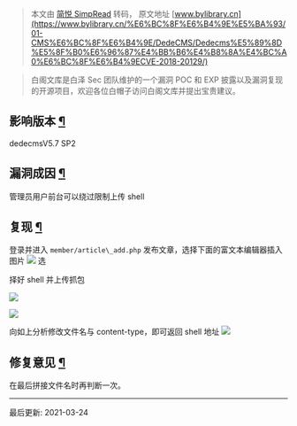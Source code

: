 > 本文由 [简悦 SimpRead](http://ksria.com/simpread/) 转码， 原文地址 [www.bylibrary.cn](https://www.bylibrary.cn/%E6%BC%8F%E6%B4%9E%E5%BA%93/01-CMS%E6%BC%8F%E6%B4%9E/DedeCMS/Dedecms%E5%89%8D%E5%8F%B0%E6%96%87%E4%BB%B6%E4%B8%8A%E4%BC%A0%E6%BC%8F%E6%B4%9ECVE-2018-20129/)

> 白阁文库是白泽 Sec 团队维护的一个漏洞 POC 和 EXP 披露以及漏洞复现的开源项目，欢迎各位白帽子访问白阁文库并提出宝贵建议。

[](https://github.com/BaizeSec/bylibrary/blob/main/docs/%E6%BC%8F%E6%B4%9E%E5%BA%93/01-CMS%E6%BC%8F%E6%B4%9E/DedeCMS/Dedecms%E5%89%8D%E5%8F%B0%E6%96%87%E4%BB%B6%E4%B8%8A%E4%BC%A0%E6%BC%8F%E6%B4%9ECVE-2018-20129.md "编辑此页")

影响版本 [¶](#_1 "Permanent link")
------------------------------

dedecmsV5.7 SP2

漏洞成因 [¶](#_2 "Permanent link")
------------------------------

管理员用户前台可以绕过限制上传 shell

复现 [¶](#_3 "Permanent link")
----------------------------

登录并进入 `member/article\_add.php` 发布文章，选择下面的富文本编辑器插入图片 ![](https://www.bylibrary.cn/%E6%BC%8F%E6%B4%9E%E5%BA%93/01-CMS%E6%BC%8F%E6%B4%9E/DedeCMS/Dedecms%E5%89%8D%E5%8F%B0%E6%96%87%E4%BB%B6%E4%B8%8A%E4%BC%A0%E6%BC%8F%E6%B4%9ECVE-2018-20129/af04d86a30794181263cad493b759731.png) 选

择好 shell 并上传抓包

![](https://www.bylibrary.cn/%E6%BC%8F%E6%B4%9E%E5%BA%93/01-CMS%E6%BC%8F%E6%B4%9E/DedeCMS/Dedecms%E5%89%8D%E5%8F%B0%E6%96%87%E4%BB%B6%E4%B8%8A%E4%BC%A0%E6%BC%8F%E6%B4%9ECVE-2018-20129/189e02e32f8fc9c11570e03236594d1a.png)

![](https://www.bylibrary.cn/%E6%BC%8F%E6%B4%9E%E5%BA%93/01-CMS%E6%BC%8F%E6%B4%9E/DedeCMS/Dedecms%E5%89%8D%E5%8F%B0%E6%96%87%E4%BB%B6%E4%B8%8A%E4%BC%A0%E6%BC%8F%E6%B4%9ECVE-2018-20129/e3fef918b39b14960583f1d4e0fcb8c0.png)

向如上分析修改文件名与 content-type，即可返回 shell 地址 ![](https://www.bylibrary.cn/%E6%BC%8F%E6%B4%9E%E5%BA%93/01-CMS%E6%BC%8F%E6%B4%9E/DedeCMS/Dedecms%E5%89%8D%E5%8F%B0%E6%96%87%E4%BB%B6%E4%B8%8A%E4%BC%A0%E6%BC%8F%E6%B4%9ECVE-2018-20129/3c7c9ec6b57528d6d3171b7153b5445b.png)

修复意见 [¶](#_4 "Permanent link")
------------------------------

在最后拼接文件名时再判断一次。

* * *

最后更新: 2021-03-24
